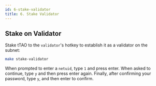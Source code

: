```yaml
---
id: 6-stake-validator
title: 6. Stake Validator
---
```


## Stake on Validator

Stake tTAO to the `validator`'s hotkey to establish it as a validator on the subnet:

```bash
make stake-validator
```

When prompted to enter a `netuid`, type `1` and press enter. When asked to continue, type `y` and then press enter again. Finally, after confirming your password, type `y`, and then enter to confirm.
